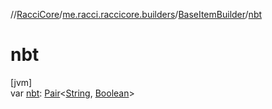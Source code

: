 //[RacciCore](../../../index.md)/[me.racci.raccicore.builders](../index.md)/[BaseItemBuilder](index.md)/[nbt](nbt.md)

# nbt

[jvm]\
var [nbt](nbt.md): [Pair](https://kotlinlang.org/api/latest/jvm/stdlib/kotlin/-pair/index.html)&lt;[String](https://kotlinlang.org/api/latest/jvm/stdlib/kotlin/-string/index.html), [Boolean](https://kotlinlang.org/api/latest/jvm/stdlib/kotlin/-boolean/index.html)&gt;
